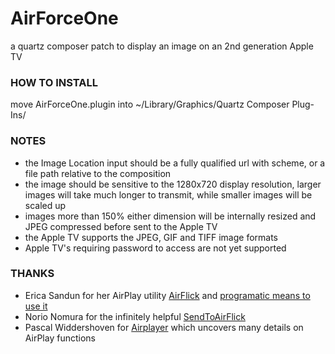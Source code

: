 
# AirForceOne
a quartz composer patch to display an image on an 2nd generation Apple TV

### HOW TO INSTALL
move AirForceOne.plugin into ~/Library/Graphics/Quartz Composer Plug-Ins/

### NOTES
* the Image Location input should be a fully qualified url with scheme, or a file path relative to the composition
* the image should be sensitive to the 1280x720 display resolution, larger images will take much longer to transmit, while smaller images will be scaled up
* images more than 150% either dimension will be internally resized and JPEG compressed before sent to the Apple TV
* the Apple TV supports the JPEG, GIF and TIFF image formats
* Apple TV's requiring password to access are not yet supported

### THANKS
- Erica Sandun for her AirPlay utility [AirFlick](http://ericasadun.com/ftp/AirPlay/) and [programatic means to use it](https://gist.github.com/755600)
- Norio Nomura for the infinitely helpful [SendToAirFlick](https://github.com/norio-nomura/SendToAirFlick)
- Pascal Widdershoven for [Airplayer](https://github.com/PascalW/Airplayer) which uncovers many details on AirPlay functions
